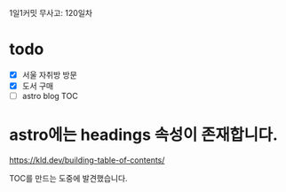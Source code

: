 1일1커밋 무사고: 120일차

# todo

- [x] 서울 자취방 방문
- [x] 도서 구매
- [ ] astro blog TOC

# astro에는 headings 속성이 존재합니다.

https://kld.dev/building-table-of-contents/

TOC를 만드는 도중에 발견했습니다.
